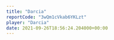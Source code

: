 ```yaml
---
title: "Darcia"
reportCode: "3wQm1cVkab6YKLzt"
player: "Darcia"
date: 2021-09-26T18:56:24.204000+00:00
---
```


